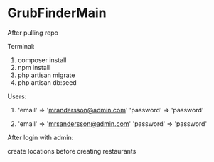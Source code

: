 # GrubFinderMain

After pulling repo

Terminal:

1. composer install
2. npm install
3. php artisan migrate
4. php artisan db:seed

Users:

1. 'email' => 'mrandersson@admin.com'
   'password' => 'password'

2. 'email' => 'mrsandersson@admin.com'
   'password' => 'password'

After login with admin:

create locations before creating restaurants